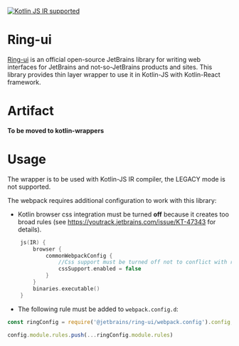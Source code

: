 [![Kotlin JS IR supported](https://img.shields.io/badge/Kotlin%2FJS-IR%20supported-yellow)](https://kotl.in/jsirsupported)

# Ring-ui
[Ring-ui](https://github.com/JetBrains/ring-ui) is an official open-source JetBrains library for writing web interfaces for JetBrains and not-so-JetBrains products and sites. This library provides thin layer wrapper to use it in Kotlin-JS with Kotlin-React framework.

# Artifact

**To be moved to kotlin-wrappers**

# Usage
The wrapper is to be used with Kotlin-JS IR compiler, the LEGACY mode is not supported.

The webpack requires additional configuration to work with this library:
* Kotlin browser css integration must be turned **off** because it creates too broad rules (see https://youtrack.jetbrains.com/issue/KT-47343 for details).
```kotlin
    js(IR) {
        browser {
            commonWebpackConfig {
                //Css support must be turned off not to conflict with ring-ui rules
                cssSupport.enabled = false
            }
        }
        binaries.executable()
    }
```
* The following rule must be added to `webpack.config.d`:
```js
const ringConfig = require('@jetbrains/ring-ui/webpack.config').config;

config.module.rules.push(...ringConfig.module.rules)
```

